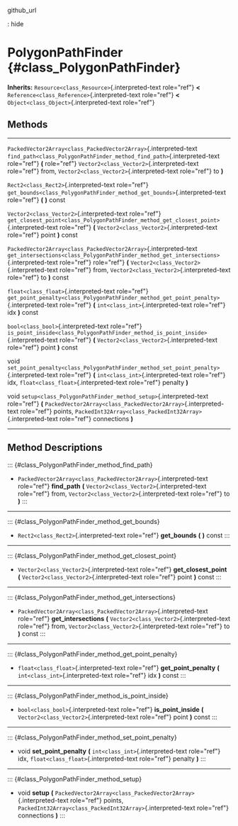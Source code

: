 github\_url

:   hide

PolygonPathFinder {#class_PolygonPathFinder}
=================

**Inherits:** `Resource<class_Resource>`{.interpreted-text role="ref"}
**\<** `Reference<class_Reference>`{.interpreted-text role="ref"} **\<**
`Object<class_Object>`{.interpreted-text role="ref"}

Methods
-------

  ------------------------------------------------------------------ -----------------------------------------------------------------------------------------
  `PackedVector2Array<class_PackedVector2Array>`{.interpreted-text   `find_path<class_PolygonPathFinder_method_find_path>`{.interpreted-text role="ref"} **(**
  role="ref"}                                                        `Vector2<class_Vector2>`{.interpreted-text role="ref"} from,
                                                                     `Vector2<class_Vector2>`{.interpreted-text role="ref"} to **)**

  `Rect2<class_Rect2>`{.interpreted-text role="ref"}                 `get_bounds<class_PolygonPathFinder_method_get_bounds>`{.interpreted-text role="ref"}
                                                                     **(** **)** const

  `Vector2<class_Vector2>`{.interpreted-text role="ref"}             `get_closest_point<class_PolygonPathFinder_method_get_closest_point>`{.interpreted-text
                                                                     role="ref"} **(** `Vector2<class_Vector2>`{.interpreted-text role="ref"} point **)**
                                                                     const

  `PackedVector2Array<class_PackedVector2Array>`{.interpreted-text   `get_intersections<class_PolygonPathFinder_method_get_intersections>`{.interpreted-text
  role="ref"}                                                        role="ref"} **(** `Vector2<class_Vector2>`{.interpreted-text role="ref"} from,
                                                                     `Vector2<class_Vector2>`{.interpreted-text role="ref"} to **)** const

  `float<class_float>`{.interpreted-text role="ref"}                 `get_point_penalty<class_PolygonPathFinder_method_get_point_penalty>`{.interpreted-text
                                                                     role="ref"} **(** `int<class_int>`{.interpreted-text role="ref"} idx **)** const

  `bool<class_bool>`{.interpreted-text role="ref"}                   `is_point_inside<class_PolygonPathFinder_method_is_point_inside>`{.interpreted-text
                                                                     role="ref"} **(** `Vector2<class_Vector2>`{.interpreted-text role="ref"} point **)**
                                                                     const

  void                                                               `set_point_penalty<class_PolygonPathFinder_method_set_point_penalty>`{.interpreted-text
                                                                     role="ref"} **(** `int<class_int>`{.interpreted-text role="ref"} idx,
                                                                     `float<class_float>`{.interpreted-text role="ref"} penalty **)**

  void                                                               `setup<class_PolygonPathFinder_method_setup>`{.interpreted-text role="ref"} **(**
                                                                     `PackedVector2Array<class_PackedVector2Array>`{.interpreted-text role="ref"} points,
                                                                     `PackedInt32Array<class_PackedInt32Array>`{.interpreted-text role="ref"} connections
                                                                     **)**
  ------------------------------------------------------------------ -----------------------------------------------------------------------------------------

Method Descriptions
-------------------

::: {#class_PolygonPathFinder_method_find_path}
-   `PackedVector2Array<class_PackedVector2Array>`{.interpreted-text
    role="ref"} **find\_path** **(**
    `Vector2<class_Vector2>`{.interpreted-text role="ref"} from,
    `Vector2<class_Vector2>`{.interpreted-text role="ref"} to **)**
:::

------------------------------------------------------------------------

::: {#class_PolygonPathFinder_method_get_bounds}
-   `Rect2<class_Rect2>`{.interpreted-text role="ref"} **get\_bounds**
    **(** **)** const
:::

------------------------------------------------------------------------

::: {#class_PolygonPathFinder_method_get_closest_point}
-   `Vector2<class_Vector2>`{.interpreted-text role="ref"}
    **get\_closest\_point** **(**
    `Vector2<class_Vector2>`{.interpreted-text role="ref"} point **)**
    const
:::

------------------------------------------------------------------------

::: {#class_PolygonPathFinder_method_get_intersections}
-   `PackedVector2Array<class_PackedVector2Array>`{.interpreted-text
    role="ref"} **get\_intersections** **(**
    `Vector2<class_Vector2>`{.interpreted-text role="ref"} from,
    `Vector2<class_Vector2>`{.interpreted-text role="ref"} to **)**
    const
:::

------------------------------------------------------------------------

::: {#class_PolygonPathFinder_method_get_point_penalty}
-   `float<class_float>`{.interpreted-text role="ref"}
    **get\_point\_penalty** **(** `int<class_int>`{.interpreted-text
    role="ref"} idx **)** const
:::

------------------------------------------------------------------------

::: {#class_PolygonPathFinder_method_is_point_inside}
-   `bool<class_bool>`{.interpreted-text role="ref"}
    **is\_point\_inside** **(**
    `Vector2<class_Vector2>`{.interpreted-text role="ref"} point **)**
    const
:::

------------------------------------------------------------------------

::: {#class_PolygonPathFinder_method_set_point_penalty}
-   void **set\_point\_penalty** **(**
    `int<class_int>`{.interpreted-text role="ref"} idx,
    `float<class_float>`{.interpreted-text role="ref"} penalty **)**
:::

------------------------------------------------------------------------

::: {#class_PolygonPathFinder_method_setup}
-   void **setup** **(**
    `PackedVector2Array<class_PackedVector2Array>`{.interpreted-text
    role="ref"} points,
    `PackedInt32Array<class_PackedInt32Array>`{.interpreted-text
    role="ref"} connections **)**
:::

